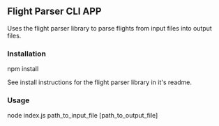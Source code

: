 ## Flight Parser CLI APP

Uses the flight parser library to parse flights from input files into output files.

### Installation

npm install

See install instructions for the flight parser library in it's readme.

### Usage

node index.js path_to_input_file [path_to_output_file]